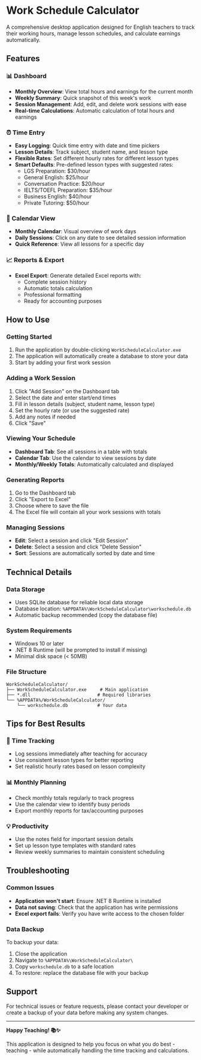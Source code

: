 # Work Schedule Calculator

A comprehensive desktop application designed for English teachers to track their working hours, manage lesson schedules, and calculate earnings automatically.

## Features

### 📊 Dashboard
- **Monthly Overview**: View total hours and earnings for the current month
- **Weekly Summary**: Quick snapshot of this week's work
- **Session Management**: Add, edit, and delete work sessions with ease
- **Real-time Calculations**: Automatic calculation of total hours and earnings

### ⏰ Time Entry
- **Easy Logging**: Quick time entry with date and time pickers
- **Lesson Details**: Track subject, student name, and lesson type
- **Flexible Rates**: Set different hourly rates for different lesson types
- **Smart Defaults**: Pre-defined lesson types with suggested rates:
  - LGS Preparation: $30/hour
  - General English: $25/hour
  - Conversation Practice: $20/hour
  - IELTS/TOEFL Preparation: $35/hour
  - Business English: $40/hour
  - Private Tutoring: $50/hour

### 📅 Calendar View
- **Monthly Calendar**: Visual overview of work days
- **Daily Sessions**: Click on any date to see detailed session information
- **Quick Reference**: View all lessons for a specific day

### 📈 Reports & Export
- **Excel Export**: Generate detailed Excel reports with:
  - Complete session history
  - Automatic totals calculation
  - Professional formatting
  - Ready for accounting purposes

## How to Use

### Getting Started
1. Run the application by double-clicking `WorkScheduleCalculator.exe`
2. The application will automatically create a database to store your data
3. Start by adding your first work session

### Adding a Work Session
1. Click "Add Session" on the Dashboard tab
2. Select the date and enter start/end times
3. Fill in lesson details (subject, student name, lesson type)
4. Set the hourly rate (or use the suggested rate)
5. Add any notes if needed
6. Click "Save"

### Viewing Your Schedule
- **Dashboard Tab**: See all sessions in a table with totals
- **Calendar Tab**: Use the calendar to view sessions by date
- **Monthly/Weekly Totals**: Automatically calculated and displayed

### Generating Reports
1. Go to the Dashboard tab
2. Click "Export to Excel"
3. Choose where to save the file
4. The Excel file will contain all your work sessions with totals

### Managing Sessions
- **Edit**: Select a session and click "Edit Session"
- **Delete**: Select a session and click "Delete Session"
- **Sort**: Sessions are automatically sorted by date and time

## Technical Details

### Data Storage
- Uses SQLite database for reliable local data storage
- Database location: `%APPDATA%\WorkScheduleCalculator\workschedule.db`
- Automatic backup recommended (copy the database file)

### System Requirements
- Windows 10 or later
- .NET 8 Runtime (will be prompted to install if missing)
- Minimal disk space (< 50MB)

### File Structure
```
WorkScheduleCalculator/
├── WorkScheduleCalculator.exe     # Main application
├── *.dll                         # Required libraries
└── %APPDATA%/WorkScheduleCalculator/
    └── workschedule.db           # Your data
```

## Tips for Best Results

### 🎯 Time Tracking
- Log sessions immediately after teaching for accuracy
- Use consistent lesson types for better reporting
- Set realistic hourly rates based on lesson complexity

### 📊 Monthly Planning
- Check monthly totals regularly to track progress
- Use the calendar view to identify busy periods
- Export monthly reports for tax/accounting purposes

### 💡 Productivity
- Use the notes field for important session details
- Set up lesson type templates with standard rates
- Review weekly summaries to maintain consistent scheduling

## Troubleshooting

### Common Issues
- **Application won't start**: Ensure .NET 8 Runtime is installed
- **Data not saving**: Check that the application has write permissions
- **Excel export fails**: Verify you have write access to the chosen folder

### Data Backup
To backup your data:
1. Close the application
2. Navigate to `%APPDATA%\WorkScheduleCalculator\`
3. Copy `workschedule.db` to a safe location
4. To restore: replace the database file with your backup

## Support

For technical issues or feature requests, please contact your developer or create a backup of your data before making any system changes.

---

**Happy Teaching! 📚✨**

This application is designed to help you focus on what you do best - teaching - while automatically handling the time tracking and calculations.
